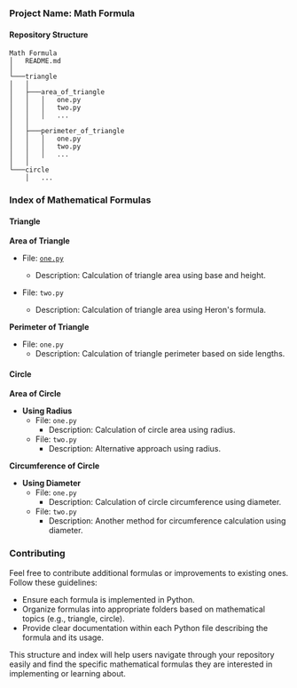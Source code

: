 ### Project Name: Math Formula

#### Repository Structure

```
Math Formula
│   README.md
│
└───triangle
│   │
│   ├───area_of_triangle
│   │   │   one.py
│   │   │   two.py
│   │   │   ...
│   │
│   ├───perimeter_of_triangle
│   │   │   one.py
│   │   │   two.py
│   │   │   ...
│   │
└───circle
    │   ...
```

### Index of Mathematical Formulas

#### Triangle

**Area of Triangle**
  - File: [`one.py`](https://github.com/Sulagna-pradhan/Math-Formula/commit/190015a442ae67ca71619baba129bb0f6a083d40)
    - Description: Calculation of triangle area using base and height.

  - File: `two.py`
    - Description: Calculation of triangle area using Heron's formula.

**Perimeter of Triangle**
  - File: `one.py`
    - Description: Calculation of triangle perimeter based on side lengths.

#### Circle

**Area of Circle**
- **Using Radius**
  - File: `one.py`
    - Description: Calculation of circle area using radius.
  - File: `two.py`
    - Description: Alternative approach using radius.

**Circumference of Circle**
- **Using Diameter**
  - File: `one.py`
    - Description: Calculation of circle circumference using diameter.
  - File: `two.py`
    - Description: Another method for circumference calculation using diameter.

### Contributing

Feel free to contribute additional formulas or improvements to existing ones. Follow these guidelines:
- Ensure each formula is implemented in Python.
- Organize formulas into appropriate folders based on mathematical topics (e.g., triangle, circle).
- Provide clear documentation within each Python file describing the formula and its usage.

This structure and index will help users navigate through your repository easily and find the specific mathematical formulas they are interested in implementing or learning about.